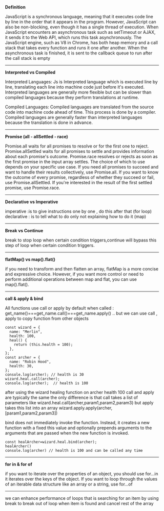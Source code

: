 **Definition**

JavaScript is a synchronous language, meaning that it executes code line by line in the order that it appears in the program. However, JavaScript can also be non-blocking, even though it has a single thread of execution. When JavaScript encounters an asynchronous task such as setTimeout or AJAX, it sends it to the Web API, which runs this task asynchronously. The JavaScript engine, such as V8 in Chrome, has both heap memory and a call stack that takes every function and runs it one after another. When the asynchronous task is finished, it is sent to the callback queue to run after the call stack is empty

---

**Interpreted vs Compiled**

Interpreted Languages:
Js is Interpreted language which is executed line by line, translating each line into machine code just before it's executed.
Interpreted languages are generally more flexible but can be slower than compiled languages because they perform translations at runtime.

Compiled Languages:
Compiled languages are translated from the source code into machine code ahead of time. This process is done by a compiler.
Compiled languages are generally faster than interpreted languages because the translation is done in advance.

---

**Promise (all - allSettled - race)**

Promise.all waits for all promises to resolve or for the first one to reject.
Promise.allSettled waits for all promises to settle and provides information about each promise's outcome.
Promise.race resolves or rejects as soon as the first promise in the input array settles.
The choice of which to use depends on your specific use case. If you need all promises to succeed and want to handle their results collectively, use Promise.all. If you want to know the outcome of every promise, regardless of whether they succeed or fail, use Promise.allSettled. If you're interested in the result of the first settled promise, use Promise.race.

---

**Declarative vs Imperative**

imperative :is to give instructions one by one , do this after that (for loop)
declarative : is to tell what to do only not explaining how to do it (map)

---

**Break vs Continue**

break to stop loop when certain condition triggers,continue will bypass this step of loop when certain condition triggers.

---

**flatMap() vs map().flat()**

if you need to transform and then flatten an array, flatMap is a more concise and expressive choice. However, if you want more control or need to perform additional operations between map and flat, you can use map().flat().

---

**call & apply & bind**

All functions use call or apply by default when called : get_name()===get_name.call()===get_name.apply() .. but we can use call , apply to copy function from other objects

```
const wizard = {
  name: "Merlin",
  health: 100,
  heal() {
    return (this.health = 100);
  },
};
const archer = {
  name: "Robin Hood",
  health: 30,
};
console.log(archer); // health is 30
wizard.heal.call(archer);
console.log(archer);  // health is 100
```

after using the wizard healing function on archer health 100
call and apply are typically the same the only difference is that call takes a list of parameters like wizard.heal.call(archer,param1,param2,param3) but apply takes this list into an array wizard.apply.apply(archer,[param1,param2,param3])

bind does not immediately invoke the function. Instead, it creates a new function with a fixed this value and optionally prepends arguments to the arguments that are passed when the new function is invoked.

```
const healArcher=wizard.heal.bind(archer);
healArcher()
console.log(archer) // health is 100 and can be called any time
```

---

**for in & for of**

if you want to iterate over the properties of an object, you should use for...in it iterates over the keys of the object. If you want to loop through the values of an iterable data structure like an array or a string, use for...of

---

we can enhance performance of loops that is searching for an item by using break to break out of loop when item is found and cancel rest of the array
